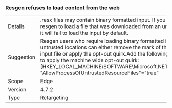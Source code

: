 ### Resgen refuses to load content from the web

|   |   |
|---|---|
|Details|.resx files may contain binary formatted input. If you attempt to use resgen to load a file that was downloaded from an untrusted location, it will fail to load the input by default.|
|Suggestion|Resgen users who require loading binary formatted input from untrusted locations can either remove the mark of the web from the input file or apply the opt-out quirk.Add the following registry setting to apply the machine wide opt-out quirk: [HKEY_LOCAL_MACHINE\SOFTWARE\Microsoft.NETFramework\SDK] &quot;AllowProcessOfUntrustedResourceFiles&quot;=&quot;true&quot;|
|Scope|Edge|
|Version|4.7.2|
|Type|Retargeting|
